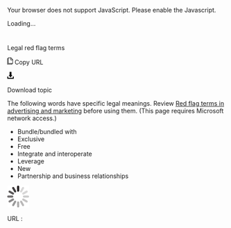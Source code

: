 Your browser does not support JavaScript. Please enable the Javascript.

Loading...

# 

Legal red flag terms

![Copy URL](legal-red-flag-terms_files/Copy.png)
Copy URL

![Download](legal-red-flag-terms_files/Download.png)

Download topic

The following words have specific legal meanings. Review [Red flag terms in advertising and marketing](https://microsoft.sharepoint.com/sites/lcaweb/Home/Marketing/Marketing-and-Advertising-Content/Red-Flag-Terms) before using them. (This page requires Microsoft network access.)

  - Bundle/bundled with
  - Exclusive
  - Free
  - Integrate and interoperate 
  - Leverage
  - New
  - Partnership and business relationships

![In progress](legal-red-flag-terms_files/activity-large.gif)

URL :
